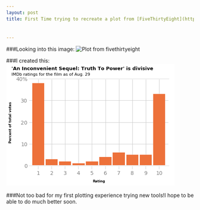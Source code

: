 ```yaml
---
layout: post
title: First Time trying to recreate a plot from [FiveThirtyEight](https://fivethirtyeight.com/)


---
```


###Looking into this image: 
![Plot from fivethirtyeight](https://fivethirtyeight.com/wp-content/uploads/2017/09/mehtahickey-inconvenient-0830-1.png)

###I created this:
![My plot](https://github.com/VeraMendes/VeraMendes.github.io/blob/master/img/plot%20recreation.png)

###Not too bad for my first plotting experience trying new tools!I hope to be able to do much better soon. 
